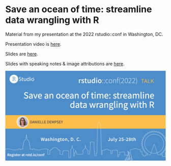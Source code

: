
<!-- README.md is generated from README.Rmd. Please edit that file -->

# Save an ocean of time: streamline data wrangling with R

Material from my presentation at the 2022 rstudio::conf in Washington,
DC.

Presentation video is
[here](https://www.rstudio.com/conference/2022/talks/save-ocean-of-time-streamline/).

Slides are
[here](https://github.com/dempsey-CMAR/2022_rstudio_conf/blob/main/Dempsey_rstudio_conf_slides.pdf).

Slides with speaking notes & image attributions are
[here](https://github.com/dempsey-CMAR/2022_rstudio_conf/blob/main/Dempsey_rstudio_conf_slides_notes.pdf).

![](figs/save-ocean-of-time-streamline_talk-opt3.png)
